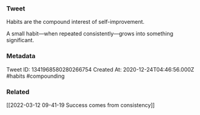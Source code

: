 ### Tweet
Habits are the compound interest of self-improvement.

A small habit—when repeated consistently—grows into something significant.

### Metadata
Tweet ID: 1341968580280266754
Created At: 2020-12-24T04:46:56.000Z
#habits
#compounding

### Related
[[2022-03-12 09-41-19 Success comes from consistency]]

